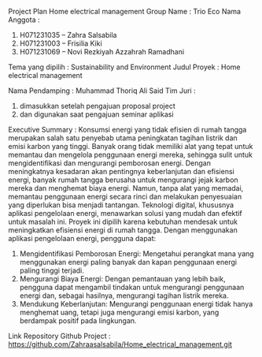 Project Plan
Home electrical management
Group Name 	: Trio Eco
Nama Anggota : 
1.	H071231035 – Zahra Salsabila
2.	H071231003 – Frisilia Kiki 
3.	H071231069 – Novi Rezkiyah Azzahrah Ramadhani

Tema yang dipilih 	: Sustainability and Environment
Judul Proyek 	: Home electrical management

Nama Pendamping 	: Muhammad Thoriq Ali Said 
Tim Juri :
1.	dimasukkan setelah pengajuan proposal project
2.	dan digunakan saat pengajuan seminar aplikasi

Executive Summary : 
Konsumsi energi yang tidak efisien di rumah tangga merupakan salah satu penyebab utama peningkatan tagihan listrik dan emisi karbon yang tinggi. Banyak orang tidak memiliki alat yang tepat untuk memantau dan mengelola penggunaan energi mereka, sehingga sulit untuk mengidentifikasi dan mengurangi pemborosan energi.
Dengan meningkatnya kesadaran akan pentingnya keberlanjutan dan efisiensi energi, banyak rumah tangga berusaha untuk mengurangi jejak karbon mereka dan menghemat biaya energi. Namun, tanpa alat yang memadai, memantau penggunaan energi secara rinci dan melakukan penyesuaian yang diperlukan bisa menjadi tantangan. Teknologi digital, khususnya aplikasi pengelolaan energi, menawarkan solusi yang mudah dan efektif untuk masalah ini.
Proyek ini dipilih karena kebutuhan mendesak untuk meningkatkan efisiensi energi di rumah tangga. Dengan menggunakan aplikasi pengelolaan energi, pengguna dapat:
1.	Mengidentifikasi Pemborosan Energi: Mengetahui perangkat mana yang menggunakan energi paling banyak dan kapan penggunaan energi paling tinggi terjadi.
2.	Mengurangi Biaya Energi: Dengan pemantauan yang lebih baik, pengguna dapat mengambil tindakan untuk mengurangi penggunaan energi dan, sebagai hasilnya, mengurangi tagihan listrik mereka.
3.	Mendukung Keberlanjutan: Mengurangi penggunaan energi tidak hanya menghemat uang, tetapi juga mengurangi emisi karbon, yang berdampak positif pada lingkungan.

Link Repository Github Project : https://github.com/Zahraasalsabila/Home_electrical_management.git
